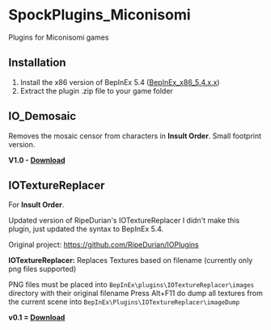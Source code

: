# SpockPlugins_Miconisomi

Plugins for Miconisomi games

## Installation

1. Install the x86 version of BepInEx 5.4 ([BepInEx_x86_5.4.x.x](https://github.com/BepInEx/BepInEx/releases))
2. Extract the plugin .zip file to your game folder

## IO_Demosaic
Removes the mosaic censor from characters in **Insult Order**. Small footprint version.

**V1.0 - [Download](https://github.com/SpockBauru/SpockPlugins_Miconisomi/releases/tag/r1)**

## IOTextureReplacer

For **Insult Order**.

Updated version of RipeDurian's IOTextureReplacer I didn't make this plugin, just updated the syntax to BepInEx 5.4. 

Original project: https://github.com/RipeDurian/IOPlugins

**IOTextureReplacer:** Replaces Textures based on filename (currently only png files supported)

PNG files must be placed into `BepInEx\plugins\IOTextureReplacer\images` directory with their original filename
Press Alt+F11 do dump all textures from the current scene into `BepInEx\Plugins\IOTextureReplacer\imageDump`

**v0.1 = [Download](https://github.com/SpockBauru/SpockPlugins_Miconisomi/releases/tag/r2)**
